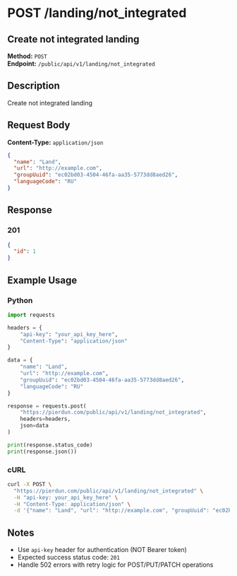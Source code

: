 # POST /landing/not_integrated

## Create not integrated landing

**Method:** `POST`  
**Endpoint:** `/public/api/v1/landing/not_integrated`

## Description

Create not integrated landing

## Request Body

**Content-Type:** `application/json`

```json
{
  "name": "Land",
  "url": "http://example.com",
  "groupUuid": "ec02bd03-4504-46fa-aa35-5773dd8aed26",
  "languageCode": "RU"
}
```

## Response

### 201

```json
{
  "id": 1
}
```

## Example Usage

### Python

```python
import requests

headers = {
    "api-key": "your_api_key_here",
    "Content-Type": "application/json"
}

data = {
    "name": "Land",
    "url": "http://example.com",
    "groupUuid": "ec02bd03-4504-46fa-aa35-5773dd8aed26",
    "languageCode": "RU"
}

response = requests.post(
    "https://pierdun.com/public/api/v1/landing/not_integrated",
    headers=headers,
    json=data
)

print(response.status_code)
print(response.json())
```

### cURL

```bash
curl -X POST \
  "https://pierdun.com/public/api/v1/landing/not_integrated" \
  -H "api-key: your_api_key_here" \
  -H "Content-Type: application/json" \
  -d '{"name": "Land", "url": "http://example.com", "groupUuid": "ec02bd03-4504-46fa-aa35-5773dd8aed26", "languageCode": "RU"}'
```

## Notes

- Use `api-key` header for authentication (NOT Bearer token)
- Expected success status code: `201`
- Handle 502 errors with retry logic for POST/PUT/PATCH operations
